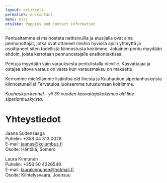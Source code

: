 ```yaml
---
layout: artikkeli
permalink: en/contact
menu: misc
otsikko: Puppies and contact information
---
```


Pentueitamme ei mainosteta 
nettisivuilla ja etusijalla ovat aina pennunottajat, 
jotka ovat ottaneet meihin hyvissä ajoin yhteyttä ja osoittaneet 
siten todellista kiinnostusta koiriimme. Jokainen pentu myydään 
ehdoin, joista kerrotaan pennunostajalle ensikontaktissa. 
									
Pentuja myydään vain varauksesta pentulistalla oleville. Kasvattajaa
ja ostajaa sitova varaus on vasta kun varausmaksu on maksettu.

Kerromme mielellämme lisäinfoa old linesta ja Kuuhaukun siperianhuskyista kiinnostuneille!
Tervetuloa luoksemme tutustumaan koiriimme.
								
*Kuuhaukun kennel - yli 39 vuoden kasvattajakokemus old line siperianhuskyista.*

<h1>Yhteystiedot</h1>

Jaana Sudensaaga<br>
<span>Puhelin: </span> +358 44 313 0028<br>
<span>E-mail: </span><a href="mailto:">jaanas@kolumbus.fi</a><br>
<span>Osoite: </span> Häntälä, Somero

Laura Kinnunen<br>
<span>Puhelin: </span> +358 50 4326549<br>
<span>E-mail: </span><a href="mailto:">laurakinnunen@hotmail.fi</a><br>
<span>Osoite: </span> Kiihtelysvaara, Joensuu
